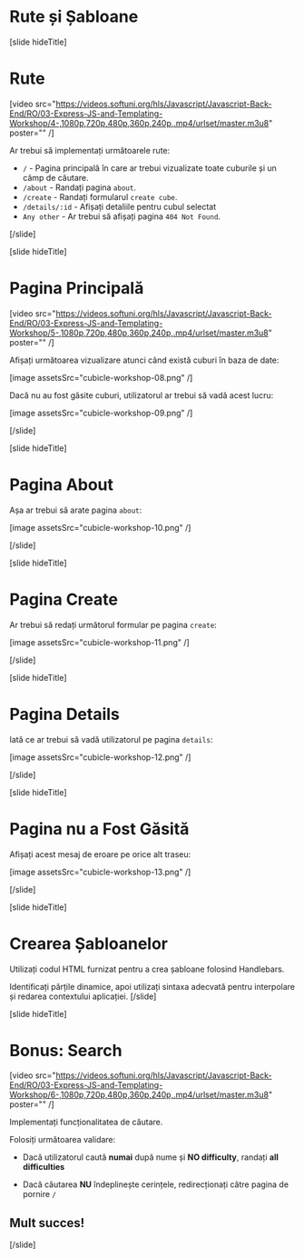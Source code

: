 # Rute și Șabloane

[slide hideTitle]
# Rute

[video src="https://videos.softuni.org/hls/Javascript/Javascript-Back-End/RO/03-Express-JS-and-Templating-Workshop/4-,1080p,720p,480p,360p,240p,.mp4/urlset/master.m3u8" poster="" /]

Ar trebui să implementați următoarele rute:

- `/` - Pagina principală în care ar trebui vizualizate toate cuburile și un câmp de căutare.
- `/about` - Randați pagina `about`.
- `/create` - Randați formularul `create cube`.
- `/details/:id` - Afișați detaliile pentru cubul selectat
- `Any other` - Ar trebui să afișați pagina `404 Not Found`.

[/slide]

[slide hideTitle]
# Pagina Principală

[video src="https://videos.softuni.org/hls/Javascript/Javascript-Back-End/RO/03-Express-JS-and-Templating-Workshop/5-,1080p,720p,480p,360p,240p,.mp4/urlset/master.m3u8" poster="" /]

Afișați următoarea vizualizare atunci când există cuburi în baza de date:

[image assetsSrc="cubicle-workshop-08.png" /]

Dacă nu au fost găsite cuburi, utilizatorul ar trebui să vadă acest lucru:

[image assetsSrc="cubicle-workshop-09.png" /]

[/slide]

[slide hideTitle]
# Pagina About

Așa ar trebui să arate pagina `about`:

[image assetsSrc="cubicle-workshop-10.png" /]

[/slide]

[slide hideTitle]
# Pagina Create

Ar trebui să redați următorul formular pe pagina `create`:

[image assetsSrc="cubicle-workshop-11.png" /]

[/slide]

[slide hideTitle]
# Pagina Details

Iată ce ar trebui să vadă utilizatorul pe pagina `details`:

[image assetsSrc="cubicle-workshop-12.png" /]

[/slide]

[slide hideTitle]
# Pagina nu a Fost Găsită

Afișați acest mesaj de eroare pe orice alt traseu:

[image assetsSrc="cubicle-workshop-13.png" /]

[/slide]

[slide hideTitle]
# Crearea Șabloanelor

Utilizați codul HTML furnizat pentru a crea șabloane folosind Handlebars. 

Identificați părțile dinamice, apoi utilizați sintaxa adecvată pentru interpolare și redarea contextului aplicației.
[/slide]

[slide hideTitle]
# Bonus: Search

[video src="https://videos.softuni.org/hls/Javascript/Javascript-Back-End/RO/03-Express-JS-and-Templating-Workshop/6-,1080p,720p,480p,360p,240p,.mp4/urlset/master.m3u8" poster="" /]

Implementați funcționalitatea de căutare.

Folosiți următoarea validare:

- Dacă utilizatorul caută **numai** după nume și **NO difficulty**, randați  **all difficulties**

- Dacă căutarea **NU** îndeplinește cerințele, redirecționați către pagina de pornire `/`

## Mult succes!
[/slide]
